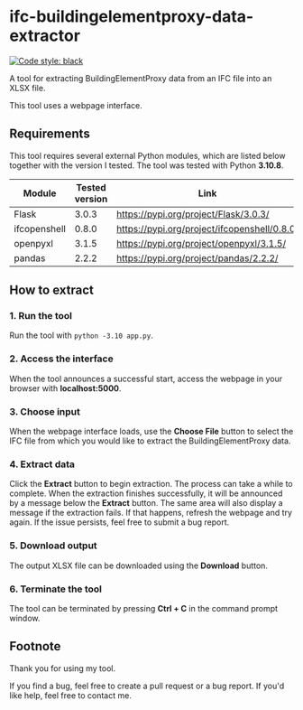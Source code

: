 # ifc-buildingelementproxy-data-extractor

[![Code style: black](https://img.shields.io/badge/code%20style-black-000000.svg)](https://github.com/psf/black)

A tool for extracting BuildingElementProxy data from an IFC file into an XLSX file.

This tool uses a webpage interface.

## Requirements

This tool requires several external Python modules, which are listed below together with the version I tested. The tool was tested with Python **3.10.8**.

| Module    | Tested version | Link |
| -------- | ------- | ------- |
| Flask  | 3.0.3    | <https://pypi.org/project/Flask/3.0.3/>    |
| ifcopenshell | 0.8.0     | <https://pypi.org/project/ifcopenshell/0.8.0/>    |
| openpyxl    | 3.1.5    | <https://pypi.org/project/openpyxl/3.1.5/>    |
| pandas    | 2.2.2    | <https://pypi.org/project/pandas/2.2.2/>    |

## How to extract

### 1. Run the tool

Run the tool with `python -3.10 app.py`.

### 2. Access the interface

When the tool announces a successful start, access the webpage in your browser with **localhost:5000**.

### 3. Choose input

When the webpage interface loads, use the **Choose File** button to select the IFC file from which you would like to extract the BuildingElementProxy data.

### 4. Extract data

Click the **Extract** button to begin extraction. The process can take a while to complete. When the extraction finishes successfully, it will be announced by a message below the **Extract** button. The same area will also display a message if the extraction fails. If that happens, refresh the webpage and try again. If the issue persists, feel free to submit a bug report.

### 5. Download output

The output XLSX file can be downloaded using the **Download** button.

### 6. Terminate the tool

The tool can be terminated by pressing **Ctrl + C** in the command prompt window.

## Footnote

Thank you for using my tool.

If you find a bug, feel free to create a pull request or a bug report. If you'd like help, feel free to contact me.
